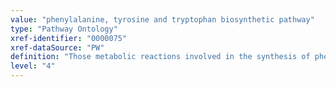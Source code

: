 ```yaml
---
value: "phenylalanine, tyrosine and tryptophan biosynthetic pathway"
type: "Pathway Ontology"
xref-identifier: "0000075"
xref-dataSource: "PW"
definition: "Those metabolic reactions involved in the synthesis of phenylalanine, tyrosine and tryptophan and which are intimately related. Although the body can not manufacture phenylalanine on its own, phenylalanine is the precursor of tyrosine. Phenylalanine together with tryptophan governs the release of an intestinal hormone - cholecystokinin."
level: "4"
---
```


